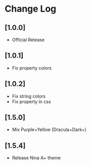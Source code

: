 # Change Log

## [1.0.0]

- Official Release

## [1.0.1]

- Fix property colors

## [1.0.2]

- Fix string colors
- Fix property in css

## [1.5.0]

- Mix Purple+Yellow (Dracula+Dark+)

## [1.5.4]

- Release Nina A+ theme
